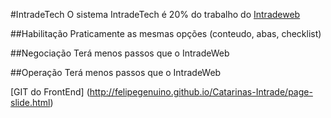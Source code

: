 

#IntradeTech
O sistema IntradeTech é 20% do trabalho do [Intradeweb](http://www2.intradebook.com/) 

##Habilitação
Praticamente as mesmas opções (conteudo, abas, checklist)

##Negociação
Terá menos passos que o IntradeWeb

##Operação
Terá menos passos que o IntradeWeb

[GIT do FrontEnd] (http://felipegenuino.github.io/Catarinas-Intrade/page-slide.html)

